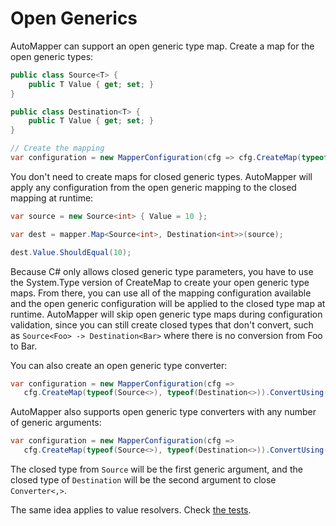 # Open Generics

AutoMapper can support an open generic type map. Create a map for the open generic types:

```c#
public class Source<T> {
    public T Value { get; set; }
}

public class Destination<T> {
    public T Value { get; set; }
}

// Create the mapping
var configuration = new MapperConfiguration(cfg => cfg.CreateMap(typeof(Source<>), typeof(Destination<>)));
```

You don't need to create maps for closed generic types. AutoMapper will apply any configuration from the open generic
mapping to the closed mapping at runtime:

```c#
var source = new Source<int> { Value = 10 };

var dest = mapper.Map<Source<int>, Destination<int>>(source);

dest.Value.ShouldEqual(10);
```

Because C# only allows closed generic type parameters, you have to use the System.Type version of CreateMap to create
your open generic type maps. From there, you can use all of the mapping configuration available and the open generic
configuration will be applied to the closed type map at runtime.
AutoMapper will skip open generic type maps during configuration validation, since you can still create closed types
that don't convert, such as `Source<Foo> -> Destination<Bar>` where there is no conversion from Foo to Bar.

You can also create an open generic type converter:

```c#
var configuration = new MapperConfiguration(cfg =>
   cfg.CreateMap(typeof(Source<>), typeof(Destination<>)).ConvertUsing(typeof(Converter<>)));
```

AutoMapper also supports open generic type converters with any number of generic arguments:

```c#
var configuration = new MapperConfiguration(cfg =>
   cfg.CreateMap(typeof(Source<>), typeof(Destination<>)).ConvertUsing(typeof(Converter<,>)));
```

The closed type from `Source` will be the first generic argument, and the closed type of `Destination` will be the
second argument to close `Converter<,>`.

The same idea applies to value resolvers.
Check [the tests](https://github.com/AutoMapper/AutoMapper/blob/e8249d582d384ea3b72eec31408126a0b69619bc/src/UnitTests/OpenGenerics.cs#L11).
